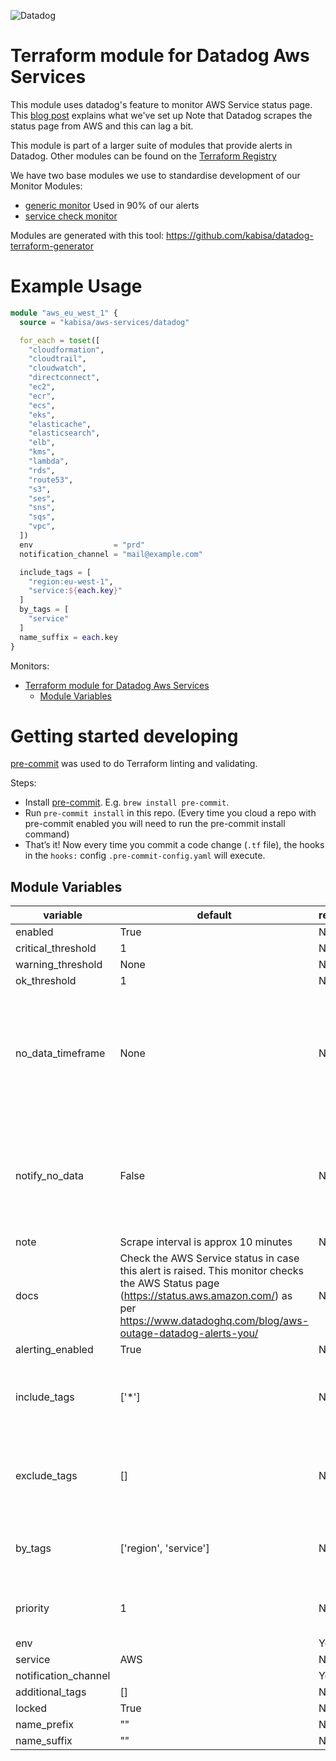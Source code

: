 
![Datadog](https://imgix.datadoghq.com/img/about/presskit/logo-v/dd_vertical_purple.png)

[//]: # (This file is generated. Do not edit, module description can be added by editing / creating module_description.md)

# Terraform module for Datadog Aws Services

This module uses datadog's feature to monitor AWS Service status page.
This [blog post](https://www.datadoghq.com/blog/aws-outage-datadog-alerts-you/) explains what we've set up
Note that Datadog scrapes the status page from AWS and this can lag a bit.

This module is part of a larger suite of modules that provide alerts in Datadog.
Other modules can be found on the [Terraform Registry](https://registry.terraform.io/search/modules?namespace=kabisa&provider=datadog)

We have two base modules we use to standardise development of our Monitor Modules:
- [generic monitor](https://github.com/kabisa/terraform-datadog-generic-monitor) Used in 90% of our alerts
- [service check monitor](https://github.com/kabisa/terraform-datadog-service-check-monitor)

Modules are generated with this tool: https://github.com/kabisa/datadog-terraform-generator

# Example Usage

```terraform
module "aws_eu_west_1" {
  source = "kabisa/aws-services/datadog"

  for_each = toset([
    "cloudformation",
    "cloudtrail",
    "cloudwatch",
    "directconnect",
    "ec2",
    "ecr",
    "ecs",
    "eks",
    "elasticache",
    "elasticsearch",
    "elb",
    "kms",
    "lambda",
    "rds",
    "route53",
    "s3",
    "ses",
    "sns",
    "sqs",
    "vpc",
  ])
  env                  = "prd"
  notification_channel = "mail@example.com"

  include_tags = [
    "region:eu-west-1",
    "service:${each.key}"
  ]
  by_tags = [
    "service"
  ]
  name_suffix = each.key
}
```

Monitors:
* [Terraform module for Datadog Aws Services](#terraform-module-for-datadog-aws-services)
  * [Module Variables](#module-variables)

# Getting started developing
[pre-commit](http://pre-commit.com/) was used to do Terraform linting and validating.

Steps:
   - Install [pre-commit](http://pre-commit.com/). E.g. `brew install pre-commit`.
   - Run `pre-commit install` in this repo. (Every time you cloud a repo with pre-commit enabled you will need to run the pre-commit install command)
   - That’s it! Now every time you commit a code change (`.tf` file), the hooks in the `hooks:` config `.pre-commit-config.yaml` will execute.

## Module Variables

| variable             | default                                  | required | description                                                                                  |
|----------------------|------------------------------------------|----------|----------------------------------------------------------------------------------------------|
| enabled              | True                                     | No       |                                                                                              |
| critical_threshold   | 1                                        | No       |                                                                                              |
| warning_threshold    | None                                     | No       |                                                                                              |
| ok_threshold         | 1                                        | No       |                                                                                              |
| no_data_timeframe    | None                                     | No       | How long before we decide we got no data. Note that the scrape interval is approx 10 minutes |
| notify_no_data       | False                                    | No       | Whether we notify ourselves if there's no data. Scrape interval is approx 10 minutes         |
| note                 | Scrape interval is approx 10 minutes     | No       |                                                                                              |
| docs                 | Check the AWS Service status in case this alert is raised. This monitor checks the AWS Status page (https://status.aws.amazon.com/) as per https://www.datadoghq.com/blog/aws-outage-datadog-alerts-you/ | No       |                                                                                              |
| alerting_enabled     | True                                     | No       |                                                                                              |
| include_tags         | ['*']                                    | No       | This allows you to target a specific region or service                                       |
| exclude_tags         | []                                       | No       | This allows you to exclude specific services or regions                                      |
| by_tags              | ['region', 'service']                    | No       | Create an alert per <tags>. Behaves like a group by                                          |
| priority             | 1                                        | No       | Number from 1 (high) to 5 (low).                                                             |
| env                  |                                          | Yes      |                                                                                              |
| service              | AWS                                      | No       |                                                                                              |
| notification_channel |                                          | Yes      |                                                                                              |
| additional_tags      | []                                       | No       |                                                                                              |
| locked               | True                                     | No       |                                                                                              |
| name_prefix          | ""                                       | No       |                                                                                              |
| name_suffix          | ""                                       | No       |                                                                                              |



